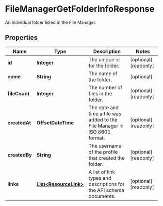

# FileManagerGetFolderInfoResponse

An individual folder listed in the File Manager.

## Properties

| Name | Type | Description | Notes |
|------------ | ------------- | ------------- | -------------|
|**id** | **Integer** | The unique id for the folder. |  [optional] [readonly] |
|**name** | **String** | The name of the folder. |  [optional] |
|**fileCount** | **Integer** | The number of files in the folder. |  [optional] [readonly] |
|**createdAt** | **OffsetDateTime** | The date and time a file was added to the File Manager in ISO 8601 format. |  [optional] [readonly] |
|**createdBy** | **String** | The username of the profile that created the folder. |  [optional] [readonly] |
|**links** | [**List&lt;ResourceLink&gt;**](ResourceLink.md) | A list of link types and descriptions for the API schema documents. |  [optional] [readonly] |



